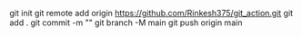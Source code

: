 git init
git remote add origin https://github.com/Rinkesh375/git_action.git
git add .
git commit -m ""
git branch -M main
git push origin main
